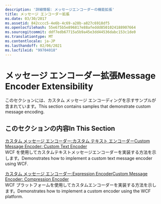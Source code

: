 ```yaml
---
description: '詳細情報: メッセージエンコーダーの機能拡張'
title: メッセージ エンコーダー拡張
ms.date: 03/30/2017
ms.assetid: 842cccc5-4e6b-4c69-a28b-a827c6918df5
ms.openlocfilehash: 55e675b5e896817e88afeddd8501024188907664
ms.sourcegitcommit: ddf7edb67715a5b9a45e3dd44536dabc153c1de0
ms.translationtype: MT
ms.contentlocale: ja-JP
ms.lasthandoff: 02/06/2021
ms.locfileid: "99704018"
---
```

# <a name="message-encoder-extensibility"></a><span data-ttu-id="20815-103">メッセージ エンコーダー拡張</span><span class="sxs-lookup"><span data-stu-id="20815-103">Message Encoder Extensibility</span></span>

<span data-ttu-id="20815-104">このセクションには、カスタム メッセージ エンコーディングを示すサンプルが含まれています。</span><span class="sxs-lookup"><span data-stu-id="20815-104">This section contains samples that demonstrate custom message encoding.</span></span>  
  
## <a name="in-this-section"></a><span data-ttu-id="20815-105">このセクションの内容</span><span class="sxs-lookup"><span data-stu-id="20815-105">In This Section</span></span>  

 [<span data-ttu-id="20815-106">カスタム メッセージ エンコーダー:カスタム テキスト エンコーダー</span><span class="sxs-lookup"><span data-stu-id="20815-106">Custom Message Encoder: Custom Text Encoder</span></span>](custom-message-encoder-custom-text-encoder.md)  
 <span data-ttu-id="20815-107">WCF を使用してカスタムテキストメッセージエンコーダーを実装する方法を示します。</span><span class="sxs-lookup"><span data-stu-id="20815-107">Demonstrates how to implement a custom text message encoder using WCF.</span></span>  
  
 [<span data-ttu-id="20815-108">カスタム メッセージ エンコーダー:Expression Encoder</span><span class="sxs-lookup"><span data-stu-id="20815-108">Custom Message Encoder: Compression Encoder</span></span>](custom-message-encoder-compression-encoder.md)  
 <span data-ttu-id="20815-109">WCF プラットフォームを使用してカスタムエンコーダーを実装する方法を示します。</span><span class="sxs-lookup"><span data-stu-id="20815-109">Demonstrates how to implement a custom encoder using the WCF platform.</span></span>
